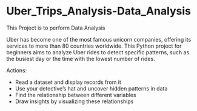 # Uber_Trips_Analysis-Data_Analysis
This Project is to perform Data Analysis

Uber has become one of the most famous unicorn companies, offering its services to more than 80 countries worldwide.
This Python project for beginners aims to analyze Uber rides to detect specific patterns, such as the busiest day or the time with the lowest number of rides.

Actions:
* Read a dataset and display records from it
* Use your detective’s hat and uncover hidden patterns in data
* Find the relationship between different variables
* Draw insights by visualizing these relationships
